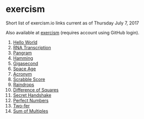 # exercism
Short list of exercism.io links current as of Thursday July 7, 2017

Also available at [exercism](http://exercism.io/cantocass) (requires account using GitHub login).

1. [Hello World](http://exercism.io/exercises/23f96f0ca10e4b47a1948500f238c972)
2. [RNA Transcription](http://exercism.io/exercises/ab92645850e442e69bebd2e29d76fd81)
3. [Pangram](http://exercism.io/exercises/a7da4d66938444ba9fdfacc92857fbc7)
4. [Hamming](http://exercism.io/exercises/715896e1acbf473ea1c00786b3c75c32)
5. [Gigasecond](http://exercism.io/exercises/c784e9de843946f7be00eb218849203a)
6. [Space Age](http://exercism.io/exercises/1a221211e82049df87d1a221cb3bd88f)
7. [Acronym](http://exercism.io/exercises/f1cfe6985b474d879abaa99cefbc596f)
8. [Scrabble Score](http://exercism.io/exercises/2a60adab522b4114892292ab2f2738e6)
9. [Raindrops](http://exercism.io/exercises/3763b6a7a3ae491bb31e1dc0bf45f46b)
10. [Difference of Squares](http://exercism.io/exercises/255128b5eb4243f6b52a4d564ff97758)
11. [Secret Handshake](http://exercism.io/exercises/95a5826a553d4eaeb55e4deac026586f)
12. [Perfect Numbers](http://exercism.io/submissions/88e83d3ba000488daa441fcaf69e7f5f)
13. [Two-fer](http://exercism.io/submissions/359a01d7c1b543e3ba3fa0aae780bbd4)
14. [Sum of Multiples](http://exercism.io/submissions/fe076268359a4b8996cec95f665ff087)
